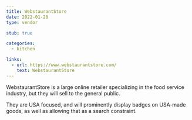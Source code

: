 ```yaml
---
title: WebstaurantStore
date: 2022-01-20
type: vendor

stub: true

categories:
  - kitchen

links:
  - url: https://www.webstaurantstore.com/
    text: WebstaurantStore
---
```


WebstaurantStore is a large online retailer specializing in the food service
industry, but they will sell to the general public.

They are USA focused, and will prominently display badges on USA-made goods, as
well as allowing that as a search constraint.
